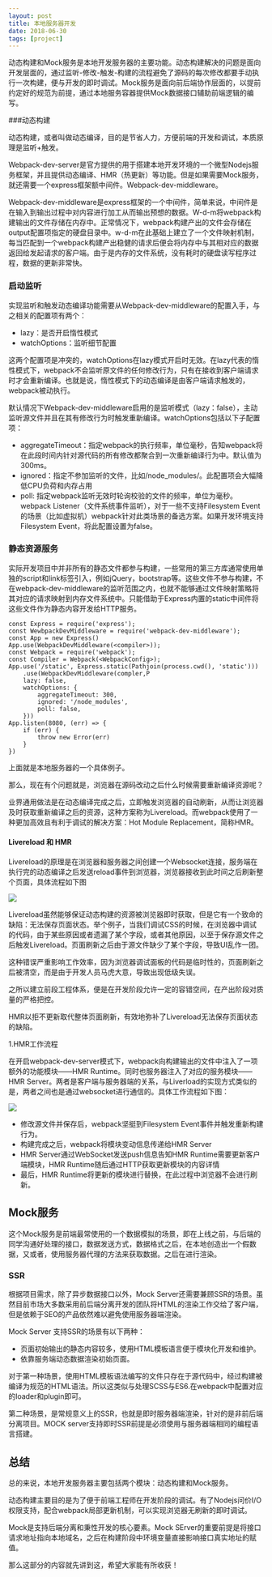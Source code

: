 ```yaml
---
layout: post
title: 本地服务器开发
date: 2018-06-30
tags: [project]
---
```


动态构建和Mock服务是本地开发服务器的主要功能。动态构建解决的问题是面向开发层面的，通过监听-修改-触发-构建的流程避免了源码的每次修改都要手动执行一次构建，便与开发的即时调试。Mock服务是面向前后端协作层面的，以提前约定好的规范为前提，通过本地服务容器提供Mock数据接口辅助前端逻辑的编写。

###动态构建

动态构建，或者叫做动态编译，目的是节省人力，方便前端的开发和调试，本质原理是监听+触发。

Webpack-dev-server是官方提供的用于搭建本地开发环境的一个微型Nodejs服务框架，并且提供动态编译、HMR（热更新）等功能。但是如果需要Mock服务，就还需要一个express框架额中间件。Webpack-dev-middleware。

Webpack-dev-middleware是express框架的一个中间件，简单来说，中间件是在输入到输出过程中对内容进行加工从而输出预想的数据。W-d-m将webpack构建输出的文件存储在内存中。正常情况下，webpack构建产出的文件会存储在output配置项指定的硬盘目录中。w-d-m在此基础上建立了一个文件映射机制，每当匹配到一个webpack构建产出稳健的请求后便会将内存中与其相对应的数据返回给发起请求的客户端。由于是内存的文件系统，没有耗时的硬盘读写程序过程，数据的更新非常快。

### 启动监听

实现监听和触发动态编译功能需要从Webpack-dev-middleware的配置入手，与之相关的配置项有两个：

- lazy：是否开启惰性模式
- watchOptions：监听细节配置

这两个配置项是冲突的，watchOptions在lazy模式开启时无效。在lazy代表的惰性模式下，webpack不会监听原文件的任何修改行为，只有在接收到客户端请求时才会重新编译。也就是说，惰性模式下的动态编译是由客户端请求触发的，webpack被动执行。

默认情况下Webpack-dev-middleware启用的是监听模式（lazy：false），主动监听源文件并且在其有修改行为时触发重新编译。watchOptions包括以下子配置项：

- aggregateTimeout：指定webpack的执行频率，单位毫秒，告知webpack将在此段时间内针对源代码的所有修改都聚合到一次重新编译行为中。默认值为300ms。
- ignored：指定不参加监听的文件，比如/node_modules/。此配置项会大幅降低CPU负荷和内存占用
- poll: 指定webpack监听无效时轮询校验的文件的频率，单位为毫秒。webpack Listener（文件系统事件监听），对于一些不支持Filesystem Event的场景（比如虚拟机）webpack针对此类场景的备选方案。如果开发环境支持Filesystem Event，将此配置设置为false。

### 静态资源服务

实际开发项目中并非所有的静态文件都参与构建，一些常用的第三方库通常使用单独的script和link标签引入，例如jQuery，bootstrap等。这些文件不参与构建，不在webpack-dev-middleware的监听范围之内，也就不能够通过文件映射策略将其对应的请求映射到内存文件系统中。只能借助于Express内置的static中间件将这些文件作为静态内容开发给HTTP服务。

    const Express = require('express');
    const WewbpackDevMiddleware = require('webpack-dev-middleware');
    const App = new Express()
    App.use(WebpackDevMiddleware(<compiler>));
    const Webpack = require('webpack');
    const Compiler = Webpack(<WebpackConfig>);
    App.use('/static', Express.static(Pathjoin(process.cwd(), 'static')))
        .use(WebpackDevMiddleware(compler,P
        lazy: false,
        watchOptions: {
            aggregateTimeout: 300,
            ignored: '/node_modules',
            poll: false,
        }))
    App.listen(8080, (err) => {
        if (err) {
            throw new Error(err)
        }
    })

上面就是本地服务器的一个具体例子。

那么，现在有个问题就是，浏览器在源码改动之后什么时候需要重新编译资源呢？

业界通用做法是在动态编译完成之后，立即触发浏览器的自动刷新，从而让浏览器及时获取重新编译之后的资源，这种方案称为Livereload。而webpack使用了一种更加高效且有利于调试的解决方案：Hot Module Replacement，简称HMR。

#### Livereload 和 HMR

Livereload的原理是在浏览器和服务器之间创建一个Websocket连接，服务端在执行完的动态编译之后发送reload事件到浏览器，浏览器接收到此时间之后刷新整个页面，具体流程如下图

<img src="http://ovk2ylefr.bkt.clouddn.com/prgress.png">

Livereload虽然能够保证动态构建的资源被浏览器即时获取，但是它有一个致命的缺陷：无法保存页面状态。举个例子，当我们调试CSS的时候，在浏览器中调试的代码，由于某些原因或者遗漏了某个字段，或者其他原因，以至于保存源文件之后触发Livereload。页面刷新之后由于源文件缺少了某个字段，导致UI乱作一团。

这种错误严重影响工作效率，因为浏览器调试面板的代码是临时性的，页面刷新之后被清空，而是由于开发人员马虎大意，导致出现低级失误。

之所以建立前段工程体系，便是在开发阶段允许一定的容错空间，在产出阶段对质量的严格把控。

HMR以拒不更新取代整体页面刷新，有效地弥补了Livereload无法保存页面状态的缺陷。

1.HMR工作流程

在开启webpack-dev-server模式下，webpack向构建输出的文件中注入了一项额外的功能模块——HMR Runtime。同时也服务器注入了对应的服务模块——HMR Server。两者是客户端与服务器端的关系，与Liverload的实现方式类似的是，两者之间也是通过websocket进行通信的。具体工作流程如下图：

<img src="http://ovk2ylefr.bkt.clouddn.com/progress.png">

- 修改源文件并保存后，webpack坚挺到Filesystem Event事件并触发重新构建行为。
- 构建完成之后，webpack将模块变动信息传递给HMR Server
- HMR Server通过WebSocket发送push信息告知HMR Runtime需要更新客户端模块，HMR Runtime随后通过HTTP获取更新模块的内容详情
- 最后，HMR Runtime将更新的模块进行替换，在此过程中浏览器不会进行刷新。

## Mock服务

这个Mock服务是前端最常使用的一个数据模拟的场景，即在上线之前，与后端的同学沟通好处理的接口，数据发送方式，数据格式之后，在本地创造出一个假数据，又或者，使用服务器代理的方法来获取数据。之后在进行渲染。

### SSR

根据项目需求，除了异步数据接口以外，Mock Server还需要兼顾SSR的场景。虽然目前市场大多数采用前后端分离开发的团队将HTML的渲染工作交给了客户端，但是依赖于SEO的产品依然难以避免使用服务器端渲染。

Mock Server 支持SSR的场景有以下两种：

- 页面初始输出的静态内容较多，使用HTML模板语言便于模块化开发和维护。
- 依靠服务端动态数据渲染初始页面。

对于第一种场景，使用HTML模板语法编写的文件只存在于源代码中，经过构建被编译为规范的HTML语法。所以这类似与处理SCSS与ES6.在webpack中配置对应的loader和plugin即可。

第二种场景，是常规意义上的SSR，也就是即时服务器端渲染，针对的是非前后端分离项目。MOCK server支持即时SSR前提是必须使用与服务器端相同的编程语言搭建。

## 总结

总的来说，本地开发服务器主要包括两个模块：动态构建和Mock服务。

动态构建主要目的是为了便于前端工程师在开发阶段的调试。有了Nodejs问价I/O权限支持，配合webpack局部更新机制，可以实现浏览器无刷新的即时调试。

Mock是支持后端分离和秉性开发的核心要素。Mock SErver的重要前提是将接口请求地址指向本地域名，之后在构建阶段中环境变量直接影响接口真实地址的赋值。

那么这部分的内容就先讲到这，希望大家能有所收获！
